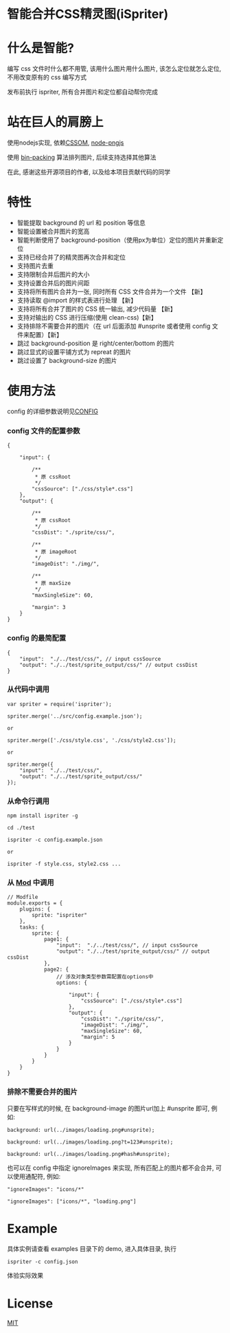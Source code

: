 # 智能合并CSS精灵图(iSpriter)

什么是智能?
=========

编写 css 文件时什么都不用管, 该用什么图片用什么图片, 该怎么定位就怎么定位, 不用改变原有的 css 编写方式

发布前执行 ispriter, 所有合并图片和定位都自动帮你完成

站在巨人的肩膀上
================

使用nodejs实现, 依赖[CSSOM](https://github.com/NV/CSSOM), [node-pngjs](https://github.com/niegowski/node-pngjs)

使用 [bin-packing](https://github.com/jakesgordon/bin-packing) 算法排列图片, 后续支持选择其他算法

在此, 感谢这些开源项目的作者, 以及给本项目贡献代码的同学


特性
====

+ 智能提取 background 的 url 和 position 等信息
+ 智能设置被合并图片的宽高
+ 智能判断使用了 background-position（使用px为单位）定位的图片并重新定位
+ 支持已经合并了的精灵图再次合并和定位
+ 支持图片去重
+ 支持限制合并后图片的大小
+ 支持设置合并后的图片间距
+ 支持将所有图片合并为一张, 同时所有 CSS 文件合并为一个文件 【新】
+ 支持读取 @import 的样式表进行处理 【新】
+ 支持将所有合并了图片的 CSS 统一输出, 减少代码量 【新】
+ 支持对输出的 CSS 进行压缩(使用 clean-css)【新】
+ 支持排除不需要合并的图片（在 url 后面添加 #unsprite 或者使用 config 文件来配置）【新】
+ 跳过 background-position 是 right/center/bottom 的图片
+ 跳过显式的设置平铺方式为 repreat 的图片
+ 跳过设置了 background-size 的图片

使用方法
=======

config 的详细参数说明见[CONFIG](./CONFIG.md)

### config 文件的配置参数

    {

        "input": {

            /**
             * 原 cssRoot
             */
            "cssSource": ["./css/style*.css"]
        },
        "output": {

            /**
             * 原 cssRoot
             */
            "cssDist": "./sprite/css/",

            /**
             * 原 imageRoot
             */
            "imageDist": "./img/",

            /**
             * 原 maxSize
             */
            "maxSingleSize": 60,
            
            "margin": 3
        }
    }

### config 的最简配置

    {
        "input":  "./../test/css/", // input cssSource
        "output": "./../test/sprite_output/css/" // output cssDist
    }

### 从代码中调用

    var spriter = require('ispriter');

    spriter.merge('../src/config.example.json');

    or 

    spriter.merge(['./css/style.css', './css/style2.css']);

    or

    spriter.merge({
        "input":  "./../test/css/",
        "output": "./../test/sprite_output/css/"
    });

### 从命令行调用
    
    npm install ispriter -g

    cd ./test

    ispriter -c config.example.json
    
    or

    ispriter -f style.css, style2.css ...

### 从 [Mod](https://github.com/modulejs/modjs) 中调用

    // Modfile
    module.exports = {
        plugins: {
            sprite: "ispriter"
        },
        tasks: {
            sprite: {
                page1: {
                    "input":  "./../test/css/", // input cssSource
                    "output": "./../test/sprite_output/css/" // output cssDist
                },
                page2: {
                    // 涉及对象类型参数需配置在options中
                    options: {

                        "input": {
                            "cssSource": ["./css/style*.css"]
                        },
                        "output": {
                            "cssDist": "./sprite/css/",
                            "imageDist": "./img/",
                            "maxSingleSize": 60,
                            "margin": 5
                        }
                    }
                }
            }
        }
    }

### 排除不需要合并的图片
只要在写样式的时候, 在 background-image 的图片url加上 #unsprite 即可, 例如:
    
    background: url(../images/loading.png#unsprite);

    background: url(../images/loading.png?t=123#unsprite);

    background: url(../images/loading.png#hash#unsprite);

也可以在 config 中指定 ignoreImages 来实现, 所有匹配上的图片都不会合并, 可以使用通配符, 例如: 

    "ignoreImages": "icons/*"
    
    "ignoreImages": ["icons/*", "loading.png"]

Example
=======

具体实例请查看 examples 目录下的 demo, 进入具体目录, 执行

    ispriter -c config.json 
体验实际效果

License
=======

[MIT](./LICENSE)
